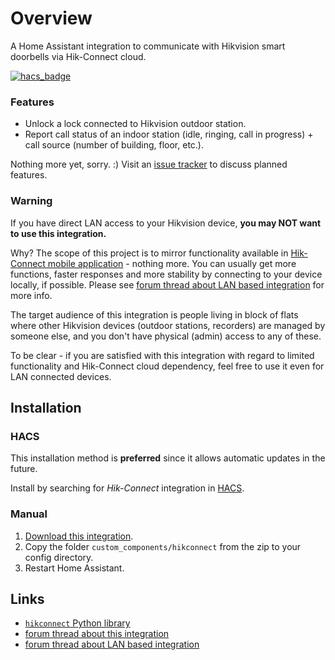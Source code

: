 # Overview

A Home Assistant integration to communicate with Hikvision smart doorbells via Hik-Connect cloud.

[![hacs_badge](https://img.shields.io/badge/HACS-Default-orange.svg)](https://github.com/custom-components/hacs)

### Features
- Unlock a lock connected to Hikvision outdoor station.
- Report call status of an indoor station (idle, ringing, call in progress) + call source (number of building, floor, etc.).

Nothing more yet, sorry. :) Visit an [issue tracker] to discuss planned features.

### Warning
If you have direct LAN access to your Hikvision device, **you may NOT want to use this integration.**

Why? The scope of this project is to mirror functionality available in [Hik-Connect mobile application] - nothing more.
You can usually get more functions, faster responses and more stability by connecting to your device locally, if possible.
Please see [forum thread about LAN based integration] for more info.

The target audience of this integration is people living in block of flats where other Hikvision devices (outdoor stations,
recorders) are managed by someone else, and you don't have physical (admin) access to any of these.

To be clear - if you are satisfied with this integration with regard to limited functionality and Hik-Connect cloud dependency,
feel free to use it even for LAN connected devices.

## Installation

### HACS
This installation method is **preferred** since it allows automatic updates in the future.

Install by searching for _Hik-Connect_ integration in [HACS].

### Manual
1. [Download this integration].
2. Copy the folder `custom_components/hikconnect` from the zip to your config directory.
3. Restart Home Assistant.


## Links
- [`hikconnect` Python library]
- [forum thread about this integration]
- [forum thread about LAN based integration]


[issue tracker]: https://github.com/tomasbedrich/home-assistant-hikconnect/issues
[Hik-Connect mobile application]: https://www.hik-connect.com/views/qrcode/hc/index.html
[HACS]: https://hacs.xyz/
[Download this integration]: https://github.com/tomasbedrich/home-assistant-hikconnect/archive/master.zip
[`hikconnect` Python library]: https://github.com/tomasbedrich/hikconnect
[forum thread about this integration]: https://community.home-assistant.io/t/hik-connect/342202
[forum thread about LAN based integration]: https://community.home-assistant.io/t/ds-kd8003-ds-kv8113-ds-kv8213-ds-kv6113-ds-kv8413-and-integration-hikvision-hikconnect-video-intercom-doorbell/238535
